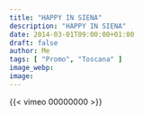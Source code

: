 ```yaml
---
title: "HAPPY IN SIENA"
description: "HAPPY IN SIENA"
date: 2014-03-01T09:00:00+01:00
draft: false
author: Me
tags: [ "Promo", "Toscana" ]
image_webp:
image:
---
```


{{< vimeo 00000000 >}}
